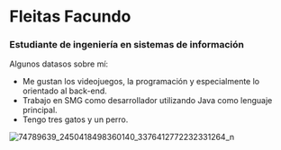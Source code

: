 # Fleitas Facundo

### Estudiante de ingeniería en sistemas de información

Algunos datasos sobre mí:
- Me gustan los videojuegos, la programación y especialmente lo orientado al back-end.
- Trabajo en SMG como desarrollador utilizando Java como lenguaje principal.
- Tengo tres gatos y un perro.

![74789639_2450418498360140_3376412772232331264_n](https://user-images.githubusercontent.com/72566961/158901765-37a14420-e4c9-4494-beb9-2c021ea689d9.jpg)
